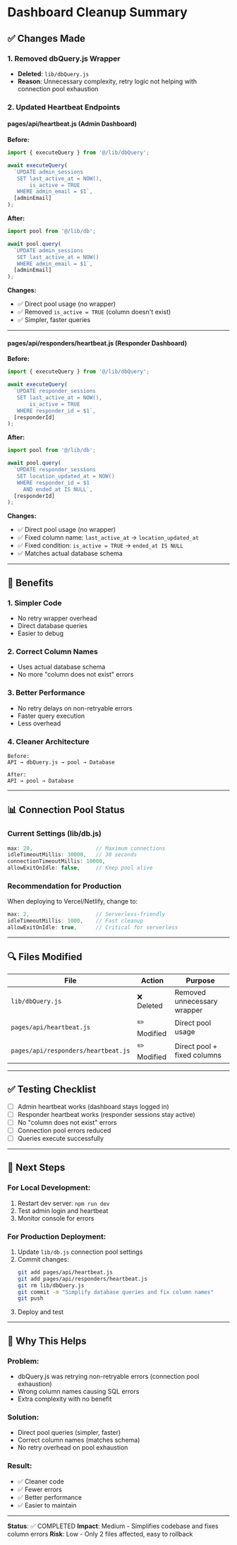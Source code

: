 # Dashboard Cleanup Summary

## ✅ Changes Made

### **1. Removed dbQuery.js Wrapper**
- **Deleted**: `lib/dbQuery.js`
- **Reason**: Unnecessary complexity, retry logic not helping with connection pool exhaustion

### **2. Updated Heartbeat Endpoints**

#### **pages/api/heartbeat.js** (Admin Dashboard)
**Before:**
```javascript
import { executeQuery } from '@/lib/dbQuery';

await executeQuery(
  `UPDATE admin_sessions 
   SET last_active_at = NOW(), 
       is_active = TRUE 
   WHERE admin_email = $1`,
  [adminEmail]
);
```

**After:**
```javascript
import pool from '@/lib/db';

await pool.query(
  `UPDATE admin_sessions 
   SET last_active_at = NOW()
   WHERE admin_email = $1`,
  [adminEmail]
);
```

**Changes:**
- ✅ Direct pool usage (no wrapper)
- ✅ Removed `is_active = TRUE` (column doesn't exist)
- ✅ Simpler, faster queries

---

#### **pages/api/responders/heartbeat.js** (Responder Dashboard)
**Before:**
```javascript
import { executeQuery } from '@/lib/dbQuery';

await executeQuery(
  `UPDATE responder_sessions 
   SET last_active_at = NOW(), 
       is_active = TRUE 
   WHERE responder_id = $1`,
  [responderId]
);
```

**After:**
```javascript
import pool from '@/lib/db';

await pool.query(
  `UPDATE responder_sessions 
   SET location_updated_at = NOW()
   WHERE responder_id = $1 
     AND ended_at IS NULL`,
  [responderId]
);
```

**Changes:**
- ✅ Direct pool usage (no wrapper)
- ✅ Fixed column name: `last_active_at` → `location_updated_at`
- ✅ Fixed condition: `is_active = TRUE` → `ended_at IS NULL`
- ✅ Matches actual database schema

---

## 🎯 Benefits

### **1. Simpler Code**
- No retry wrapper overhead
- Direct database queries
- Easier to debug

### **2. Correct Column Names**
- Uses actual database schema
- No more "column does not exist" errors

### **3. Better Performance**
- No retry delays on non-retryable errors
- Faster query execution
- Less overhead

### **4. Cleaner Architecture**
```
Before:
API → dbQuery.js → pool → Database

After:
API → pool → Database
```

---

## 📊 Connection Pool Status

### **Current Settings (lib/db.js)**
```javascript
max: 20,                    // Maximum connections
idleTimeoutMillis: 30000,   // 30 seconds
connectionTimeoutMillis: 10000,
allowExitOnIdle: false,     // Keep pool alive
```

### **Recommendation for Production**
When deploying to Vercel/Netlify, change to:
```javascript
max: 2,                     // Serverless-friendly
idleTimeoutMillis: 1000,    // Fast cleanup
allowExitOnIdle: true,      // Critical for serverless
```

---

## 🔍 Files Modified

| File | Action | Purpose |
|------|--------|---------|
| `lib/dbQuery.js` | ❌ Deleted | Removed unnecessary wrapper |
| `pages/api/heartbeat.js` | ✏️ Modified | Direct pool usage |
| `pages/api/responders/heartbeat.js` | ✏️ Modified | Direct pool + fixed columns |

---

## ✅ Testing Checklist

- [ ] Admin heartbeat works (dashboard stays logged in)
- [ ] Responder heartbeat works (responder sessions stay active)
- [ ] No "column does not exist" errors
- [ ] Connection pool errors reduced
- [ ] Queries execute successfully

---

## 🚀 Next Steps

### **For Local Development:**
1. Restart dev server: `npm run dev`
2. Test admin login and heartbeat
3. Monitor console for errors

### **For Production Deployment:**
1. Update `lib/db.js` connection pool settings
2. Commit changes:
   ```bash
   git add pages/api/heartbeat.js
   git add pages/api/responders/heartbeat.js
   git rm lib/dbQuery.js
   git commit -m "Simplify database queries and fix column names"
   git push
   ```
3. Deploy and test

---

## 📝 Why This Helps

### **Problem:**
- dbQuery.js was retrying non-retryable errors (connection pool exhaustion)
- Wrong column names causing SQL errors
- Extra complexity with no benefit

### **Solution:**
- Direct pool queries (simpler, faster)
- Correct column names (matches schema)
- No retry overhead on pool exhaustion

### **Result:**
- ✅ Cleaner code
- ✅ Fewer errors
- ✅ Better performance
- ✅ Easier to maintain

---

**Status**: ✅ COMPLETED
**Impact**: Medium - Simplifies codebase and fixes column errors
**Risk**: Low - Only 2 files affected, easy to rollback
